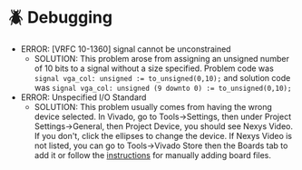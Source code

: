 # 🪲 Debugging

- ERROR: [VRFC 10-1360] signal cannot be unconstrained
  - SOLUTION: This problem arose from assigning an unsigned number of 10 bits to a signal without a size specified.
  Problem code was `signal vga_col: unsigned := to_unsigned(0,10);` and solution code was `signal vga_col: unsigned (9 downto 0) := to_unsigned(0,10);`
- ERROR: Unspecified I/O Standard
  - SOLUTION: This problem usually comes from having the wrong device selected.  In Vivado, go to Tools->Settings, then under Project Settings->General, then Project Device, you should see Nexys Video.  If you don't, click the ellipses to change the device.  If Nexys Video is not listed, you can go to Tools->Vivado Store then the Boards tab to add it or follow the [instructions](https://digilent.com/reference/programmable-logic/guides/install-board-files) for manually adding board files.
